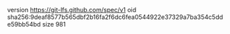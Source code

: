 version https://git-lfs.github.com/spec/v1
oid sha256:9deaf8577b565dbf2b16fa2f6dc6fea0544922e37329a7ba354c5dde59bb54bd
size 981
